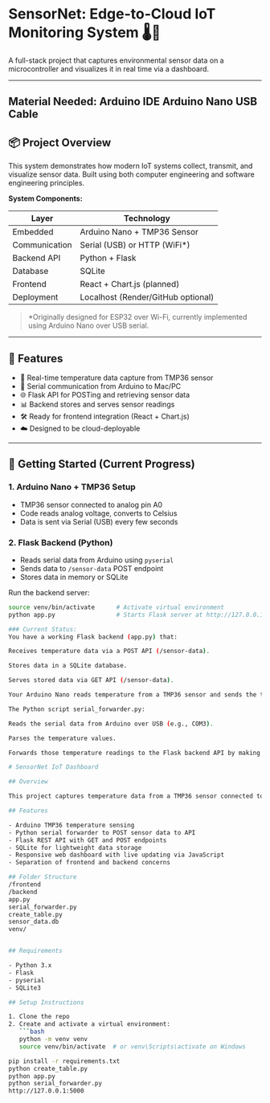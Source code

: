 # SensorNet: Edge-to-Cloud IoT Monitoring System 🌡️📡

A full-stack project that captures environmental sensor data on a microcontroller and visualizes it in real time via a dashboard.

---
Material Needed:
Arduino IDE
Arduino Nano
USB Cable
---

## 📦 Project Overview

This system demonstrates how modern IoT systems collect, transmit, and visualize sensor data. Built using both computer engineering and software engineering principles.

**System Components:**

| Layer        | Technology                      |
|--------------|----------------------------------|
| Embedded     | Arduino Nano + TMP36 Sensor      |
| Communication| Serial (USB) or HTTP (WiFi*)     |
| Backend API  | Python + Flask                   |
| Database     | SQLite                           |
| Frontend     | React + Chart.js (planned)       |
| Deployment   | Localhost (Render/GitHub optional) |

> *Originally designed for ESP32 over Wi-Fi, currently implemented using Arduino Nano over USB serial.

---

## 🚀 Features

- 📡 Real-time temperature data capture from TMP36 sensor
- 🔌 Serial communication from Arduino to Mac/PC
- 🌐 Flask API for POSTing and retrieving sensor data
- 📊 Backend stores and serves sensor readings
- 🛠️ Ready for frontend integration (React + Chart.js)
- ☁️ Designed to be cloud-deployable

---

## 🧰 Getting Started (Current Progress)

### 1. Arduino Nano + TMP36 Setup

- TMP36 sensor connected to analog pin A0
- Code reads analog voltage, converts to Celsius
- Data is sent via Serial (USB) every few seconds

### 2. Flask Backend (Python)

- Reads serial data from Arduino using `pyserial`
- Sends data to `/sensor-data` POST endpoint
- Stores data in memory or SQLite

Run the backend server:
```bash
source venv/bin/activate      # Activate virtual environment
python app.py                 # Starts Flask server at http://127.0.0.1:5000

### Current Status:
You have a working Flask backend (app.py) that:

Receives temperature data via a POST API (/sensor-data).

Stores data in a SQLite database.

Serves stored data via GET API (/sensor-data).

Your Arduino Nano reads temperature from a TMP36 sensor and sends the temperature as a plain numeric string via serial (USB).

The Python script serial_forwarder.py:

Reads the serial data from Arduino over USB (e.g., COM3).

Parses the temperature values.

Forwards those temperature readings to the Flask backend API by making POST requests.

# SensorNet IoT Dashboard

## Overview

This project captures temperature data from a TMP36 sensor connected to an Arduino Nano, sends it via serial to a Python backend, which exposes a RESTful API built with Flask. The data is stored in a SQLite database and displayed live on a web dashboard.

## Features

- Arduino TMP36 temperature sensing
- Python serial forwarder to POST sensor data to API
- Flask REST API with GET and POST endpoints
- SQLite for lightweight data storage
- Responsive web dashboard with live updating via JavaScript
- Separation of frontend and backend concerns

## Folder Structure
/frontend
/backend
app.py
serial_forwarder.py
create_table.py
sensor_data.db
venv/


## Requirements

- Python 3.x
- Flask
- pyserial
- SQLite3

## Setup Instructions

1. Clone the repo
2. Create and activate a virtual environment:
   ```bash
   python -m venv venv
   source venv/bin/activate  # or venv\Scripts\activate on Windows

pip install -r requirements.txt
python create_table.py
python app.py
python serial_forwarder.py
http://127.0.0.1:5000
